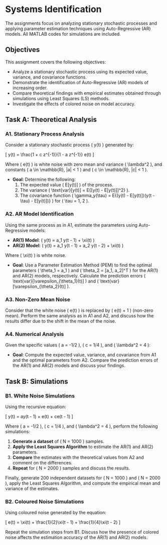 # Systems Identification

The assignments focus on analyzing stationary stochastic processes and applying parameter estimation techniques using Auto-Regressive (AR) models. All MATLAB codes for simulations are included.

## Objectives

This assignment covers the following objectives:
- Analyze a stationary stochastic process using its expected value, variance, and covariance functions.
- Demonstrate the identification of Auto-Regressive (AR) models of increasing order.
- Compare theoretical findings with empirical estimates obtained through simulations using Least Squares (LS) methods.
- Investigate the effects of colored noise on model accuracy.

## Task A: Theoretical Analysis

### A1. Stationary Process Analysis

Consider a stationary stochastic process \( y(t) \) generated by:

\[
y(t) = \frac{1 + c z^{-1}}{1 - a z^{-1}} e(t)
\]

Where \( e(t) \) is white noise with zero mean and variance \( \lambda^2 \), and constants \( a \in \mathbb{R}, |a| < 1 \) and \( c \in \mathbb{R}, |c| < 1 \).

- **Goal**: Determine the following:
  1. The expected value \( E[y(t)] \) of the process.
  2. The variance \( \text{var}[y(t)] = E\{[y(t) - E[y(t)]]^2\} \).
  3. The covariance function \( \gamma_y(\tau) = E\{(y(t) - E[y(t)])(y(t - \tau) - E[y(t)])\} \) for \( \tau = 1, 2 \).

### A2. AR Model Identification

Using the same process as in A1, estimate the parameters using Auto-Regressive models:
- **AR(1) Model**: \( y(t) = a_1 y(t - 1) + \xi(t) \)
- **AR(2) Model**: \( y(t) = a_1 y(t - 1) + a_2 y(t - 2) + \xi(t) \)

Where \( \xi(t) \) is white noise.

- **Goal**: Use a Parameter Estimation Method (PEM) to find the optimal parameters \( \theta_1 = a_1 \) and \( \theta_2 = [a_1, a_2]^T \) for the AR(1) and AR(2) models, respectively. Calculate the prediction errors \( \text{var}[\varepsilon_{\theta_1}(t)] \) and \( \text{var}[\varepsilon_{\theta_2}(t)] \).

### A3. Non-Zero Mean Noise

Consider that the white noise \( e(t) \) is replaced by \( e(t) + 1 \) (non-zero mean). Perform the same analysis as in A1 and A2, and discuss how the results differ due to the shift in the mean of the noise.

### A4. Numerical Analysis

Given the specific values \( a = -1/2 \), \( c = 1/4 \), and \( \lambda^2 = 4 \):
- **Goal**: Compute the expected value, variance, and covariance from A1 and the optimal parameters from A2. Compare the prediction errors of the AR(1) and AR(2) models and discuss your findings.

## Task B: Simulations

### B1. White Noise Simulations

Using the recursive equation:

\[
y(t) = ay(t - 1) + e(t) + ce(t - 1)
\]

Where \( a = -1/2 \), \( c = 1/4 \), and \( \lambda^2 = 4 \), perform the following simulations:
1. **Generate a dataset** of \( N = 1000 \) samples.
2. **Apply the Least Squares Algorithm** to estimate the AR(1) and AR(2) parameters.
3. **Compare** the estimates with the theoretical values from A2 and comment on the differences.
4. **Repeat** for \( N = 2000 \) samples and discuss the results.

Finally, generate 200 independent datasets for \( N = 1000 \) and \( N = 2000 \), apply the Least Squares Algorithm, and compute the empirical mean and variance of the estimates.

### B2. Coloured Noise Simulations

Using coloured noise generated by the equation:

\[
e(t) = \xi(t) + \frac{1}{2}\xi(t - 1) + \frac{1}{4}\xi(t - 2)
\]

Repeat the simulation steps from B1. Discuss how the presence of colored noise affects the estimation accuracy of the AR(1) and AR(2) models.

